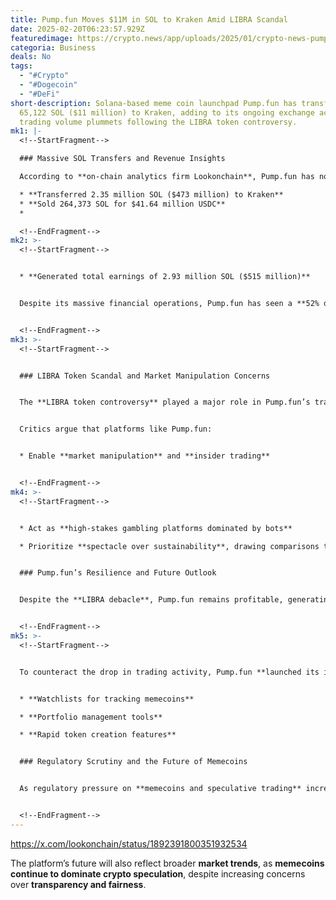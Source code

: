 ```yaml
---
title: Pump.fun Moves $11M in SOL to Kraken Amid LIBRA Scandal
date: 2025-02-20T06:23:57.929Z
featuredimage: https://crypto.news/app/uploads/2025/01/crypto-news-pump.fun-option06-1380x820.webp
categoria: Business
deals: No
tags:
  - "#Crypto"
  - "#Dogecoin"
  - "#DeFi"
short-description: Solana-based meme coin launchpad Pump.fun has transferred
  65,122 SOL ($11 million) to Kraken, adding to its ongoing exchange activity as
  trading volume plummets following the LIBRA token controversy.
mk1: |-
  <!--StartFragment-->

  ### Massive SOL Transfers and Revenue Insights

  According to **on-chain analytics firm Lookonchain**, Pump.fun has now:

  * **Transferred 2.35 million SOL ($473 million) to Kraken**
  * **Sold 264,373 SOL for $41.64 million USDC**
  *

  <!--EndFragment-->
mk2: >-
  <!--StartFragment-->


  * **Generated total earnings of 2.93 million SOL ($515 million)**


  Despite its massive financial operations, Pump.fun has seen a **52% decline in daily trading volume** from its peak of **$243 million on February 11**, averaging **$122 million on February 19**.


  <!--EndFragment-->
mk3: >-
  <!--StartFragment-->


  ### LIBRA Token Scandal and Market Manipulation Concerns


  The **LIBRA token controversy** played a major role in Pump.fun’s trading slowdown. The scandal started when **Argentine President Javier Milei endorsed the Solana-based token**, triggering a speculative surge—only for the token’s value to **collapse shortly after**.


  Critics argue that platforms like Pump.fun:


  * Enable **market manipulation** and **insider trading**


  <!--EndFragment-->
mk4: >-
  <!--StartFragment-->


  * Act as **high-stakes gambling platforms dominated by bots**

  * Prioritize **spectacle over sustainability**, drawing comparisons to **FTX**


  ### Pump.fun’s Resilience and Future Outlook


  Despite the **LIBRA debacle**, Pump.fun remains profitable, generating **$17 million in fees over the past seven days**, according to **Dune Analytics**.


  <!--EndFragment-->
mk5: >-
  <!--StartFragment-->


  To counteract the drop in trading activity, Pump.fun **launched its iOS and Android apps** on **February 15**, offering:


  * **Watchlists for tracking memecoins**

  * **Portfolio management tools**

  * **Rapid token creation features**


  ### Regulatory Scrutiny and the Future of Memecoins


  As regulatory pressure on **memecoins and speculative trading** increases, Pump.fun’s **ability to navigate compliance challenges** will be key to its long-term success.


  <!--EndFragment-->
---
```

<!--StartFragment-->

<https://x.com/lookonchain/status/1892391800351932534>

The platform’s future will also reflect broader **market trends**, as **memecoins continue to dominate crypto speculation**, despite increasing concerns over **transparency and fairness**.

<!--EndFragment-->